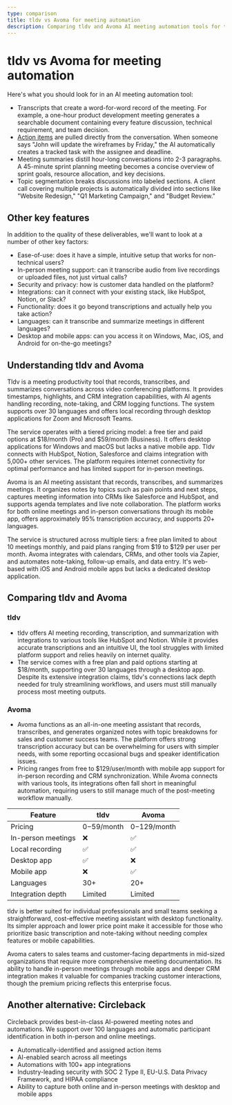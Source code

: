 ```yaml
---
type: comparison
title: tldv vs Avoma for meeting automation
description: Comparing tldv and Avoma AI meeting automation tools for transcription, action items, summaries, and topic segmentation, with pricing and feature analysis.
---
```


# tldv vs Avoma for meeting automation

Here's what you should look for in an AI meeting automation tool:  
* Transcripts that create a word-for-word record of the meeting. For example, a one-hour product development meeting generates a searchable document containing every feature discussion, technical requirement, and team decision.
* [Action items](/releases/add-action-items-to-meetings) are pulled directly from the conversation. When someone says "John will update the wireframes by Friday," the AI automatically creates a tracked task with the assignee and deadline.
* Meeting summaries distill hour-long conversations into 2-3 paragraphs. A 45-minute sprint planning meeting becomes a concise overview of sprint goals, resource allocation, and key decisions.
* Topic segmentation breaks discussions into labeled sections. A client call covering multiple projects is automatically divided into sections like "Website Redesign," "Q1 Marketing Campaign," and "Budget Review."

## Other key features
In addition to the quality of these deliverables, we'll want to look at a number of other key factors:
* Ease-of-use: does it have a simple, intuitive setup that works for non-technical users?
* In-person meeting support: can it transcribe audio from live recordings or uploaded files, not just virtual calls?
* Security and privacy: how is customer data handled on the platform?
* Integrations: can it connect with your existing stack, like HubSpot, Notion, or Slack?
* Functionality: does it go beyond transcriptions and actually help you take action?
* Languages: can it transcribe and summarize meetings in different languages?
* Desktop and mobile apps: can you access it on Windows, Mac, iOS, and Android for on-the-go meetings?

## Understanding tldv and Avoma
Tldv is a meeting productivity tool that records, transcribes, and summarizes conversations across video conferencing platforms. It provides timestamps, highlights, and CRM integration capabilities, with AI agents handling recording, note-taking, and CRM logging functions. The system supports over 30 languages and offers local recording through desktop applications for Zoom and Microsoft Teams.

The service operates with a tiered pricing model: a free tier and paid options at $18/month (Pro) and $59/month (Business). It offers desktop applications for Windows and macOS but lacks a native mobile app. Tldv connects with HubSpot, Notion, Salesforce and claims integration with 5,000+ other services. The platform requires internet connectivity for optimal performance and has limited support for in-person meetings.

Avoma is an AI meeting assistant that records, transcribes, and summarizes meetings. It organizes notes by topics such as pain points and next steps, captures meeting information into CRMs like Salesforce and HubSpot, and supports agenda templates and live note collaboration. The platform works for both online meetings and in-person conversations through its mobile app, offers approximately 95% transcription accuracy, and supports 20+ languages.

The service is structured across multiple tiers: a free plan limited to about 10 meetings monthly, and paid plans ranging from $19 to $129 per user per month. Avoma integrates with calendars, CRMs, and other tools via Zapier, and automates note-taking, follow-up emails, and data entry. It's web-based with iOS and Android mobile apps but lacks a dedicated desktop application.

## Comparing tldv and Avoma

### tldv

* tldv offers AI meeting recording, transcription, and summarization with integrations to various tools like HubSpot and Notion. While it provides accurate transcriptions and an intuitive UI, the tool struggles with limited platform support and relies heavily on internet quality.
* The service comes with a free plan and paid options starting at $18/month, supporting over 30 languages through a desktop app. Despite its extensive integration claims, tldv's connections lack depth needed for truly streamlining workflows, and users must still manually process most meeting outputs.

### Avoma

* Avoma functions as an all-in-one meeting assistant that records, transcribes, and generates organized notes with topic breakdowns for sales and customer success teams. The platform offers strong transcription accuracy but can be overwhelming for users with simpler needs, with some reporting occasional bugs and speaker identification issues.
* Pricing ranges from free to $129/user/month with mobile app support for in-person recording and CRM synchronization. While Avoma connects with various tools, its integrations often fall short in meaningful automation, requiring users to still manage much of the post-meeting workflow manually.

| Feature | tldv | Avoma |
|---------|------|-------|
| Pricing | $0-$59/month | $0-$129/month |
| In-person meetings | ❌ | ✅ |
| Local recording | ✅ | ✅ |
| Desktop app | ✅ | ❌ |
| Mobile app | ❌ | ✅ |
| Languages | 30+ | 20+ |
| Integration depth | Limited | Limited |

tldv is better suited for individual professionals and small teams seeking a straightforward, cost-effective meeting assistant with desktop functionality. Its simpler approach and lower price point make it accessible for those who prioritize basic transcription and note-taking without needing complex features or mobile capabilities.

Avoma caters to sales teams and customer-facing departments in mid-sized organizations that require more comprehensive meeting documentation. Its ability to handle in-person meetings through mobile apps and deeper CRM integration makes it valuable for companies tracking customer interactions, though the premium pricing reflects this enterprise focus.

## Another alternative: Circleback
Circleback provides best-in-class AI-powered meeting notes and automations. We support over 100 languages and automatic participant identification in both in-person and online meetings.
* Automatically-identified and assigned action items
* AI-enabled search across all meetings
* Automations with 100+ app integrations
* Industry-leading security with SOC 2 Type II, EU-U.S. Data Privacy Framework, and HIPAA compliance
* Ability to capture both online and in-person meetings with desktop and mobile apps